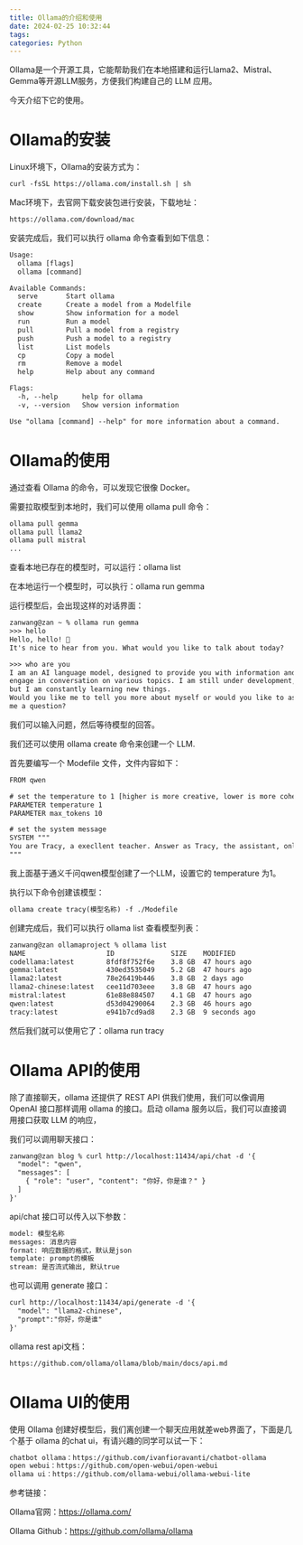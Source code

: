 ```yaml
---
title: Ollama的介绍和使用
date: 2024-02-25 10:32:44
tags:
categories: Python
---
```


Ollama是一个开源工具，它能帮助我们在本地搭建和运行Llama2、Mistral、Gemma等开源LLM服务，方便我们构建自己的 LLM 应用。

今天介绍下它的使用。

<!--more-->

# Ollama的安装

Linux环境下，Ollama的安装方式为：

```txt
curl -fsSL https://ollama.com/install.sh | sh
```

Mac环境下，去官网下载安装包进行安装，下载地址：

```txt
https://ollama.com/download/mac
```

安装完成后，我们可以执行 ollama 命令查看到如下信息：

```txt
Usage:
  ollama [flags]
  ollama [command]

Available Commands:
  serve       Start ollama
  create      Create a model from a Modelfile
  show        Show information for a model
  run         Run a model
  pull        Pull a model from a registry
  push        Push a model to a registry
  list        List models
  cp          Copy a model
  rm          Remove a model
  help        Help about any command

Flags:
  -h, --help      help for ollama
  -v, --version   Show version information

Use "ollama [command] --help" for more information about a command.

```

# Ollama的使用

通过查看 Ollama 的命令，可以发现它很像 Docker。

需要拉取模型到本地时，我们可以使用 ollama pull 命令：

```txt
ollama pull gemma
ollama pull llama2
ollama pull mistral
...
```

查看本地已存在的模型时，可以运行：ollama list

在本地运行一个模型时，可以执行：ollama run gemma

运行模型后，会出现这样的对话界面：

```txt
zanwang@zan ~ % ollama run gemma
>>> hello
Hello, hello! 👋
It's nice to hear from you. What would you like to talk about today?

>>> who are you
I am an AI language model, designed to provide you with information and 
engage in conversation on various topics. I am still under development, 
but I am constantly learning new things.
Would you like me to tell you more about myself or would you like to ask 
me a question?
```

我们可以输入问题，然后等待模型的回答。

 

我们还可以使用 ollama create 命令来创建一个 LLM.

首先要编写一个 Modefile 文件，文件内容如下：

```txt
FROM qwen

# set the temperature to 1 [higher is more creative, lower is more coherent]
PARAMETER temperature 1
PARAMETER max_tokens 10

# set the system message
SYSTEM """
You are Tracy, a execllent teacher. Answer as Tracy, the assistant, only.
"""
```

我上面基于通义千问qwen模型创建了一个LLM，设置它的 temperature 为1。

执行以下命令创建该模型：

```txt
ollama create tracy(模型名称) -f ./Modefile
```

创建完成后，我们可以执行 ollama list 查看模型列表：

```txt
zanwang@zan ollamaproject % ollama list
NAME                 	ID          	SIZE  	MODIFIED      
codellama:latest     	8fdf8f752f6e	3.8 GB	47 hours ago 	
gemma:latest         	430ed3535049	5.2 GB	47 hours ago 	
llama2:latest        	78e26419b446	3.8 GB	2 days ago   	
llama2-chinese:latest	cee11d703eee	3.8 GB	47 hours ago 	
mistral:latest       	61e88e884507	4.1 GB	47 hours ago 	
qwen:latest          	d53d04290064	2.3 GB	46 hours ago 	
tracy:latest         	e941b7cd9ad8	2.3 GB	9 seconds ago
```

然后我们就可以使用它了：ollama run tracy

# Ollama API的使用

除了直接聊天，ollama 还提供了 REST API 供我们使用，我们可以像调用 OpenAI 接口那样调用 ollama 的接口。启动 ollama 服务以后，我们可以直接调用接口获取 LLM 的响应，

我们可以调用聊天接口：

```txt
zanwang@zan blog % curl http://localhost:11434/api/chat -d '{
  "model": "qwen",
  "messages": [
    { "role": "user", "content": "你好，你是谁？" }
  ]
}'
```

api/chat 接口可以传入以下参数：

```txt
model: 模型名称
messages: 消息内容
format: 响应数据的格式，默认是json
template: prompt的模板
stream: 是否流式输出, 默认true
```



也可以调用 generate 接口：

```txt
curl http://localhost:11434/api/generate -d '{
  "model": "llama2-chinese",
  "prompt":"你好，你是谁"
}'
```



ollama rest api文档：

```txt
https://github.com/ollama/ollama/blob/main/docs/api.md
```

# Ollama UI的使用

使用 Ollama 创建好模型后，我们离创建一个聊天应用就差web界面了，下面是几个基于 ollama 的chat ui，有请兴趣的同学可以试一下：

```txt
chatbot ollama：https://github.com/ivanfioravanti/chatbot-ollama
open webui：https://github.com/open-webui/open-webui
ollama ui：https://github.com/ollama-webui/ollama-webui-lite
```





参考链接：

Ollama官网：https://ollama.com/

Ollama Github：https://github.com/ollama/ollama
